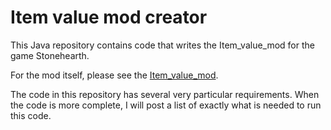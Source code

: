 # Item value mod creator
This Java repository contains code that writes the Item_value_mod for the game Stonehearth.  

For the mod itself, please see the [Item_value_mod](https://github.com/Xynariz/Item_value_mod).

The code in this repository has several very particular requirements.  When the code is more complete, I will post a list of exactly what is needed to run this code.